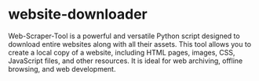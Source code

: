 # website-downloader
Web-Scraper-Tool is a powerful and versatile Python script designed to download entire websites along with all their assets. This tool allows you to create a local copy of a website, including HTML pages, images, CSS, JavaScript files, and other resources. It is ideal for web archiving, offline browsing, and web development.
